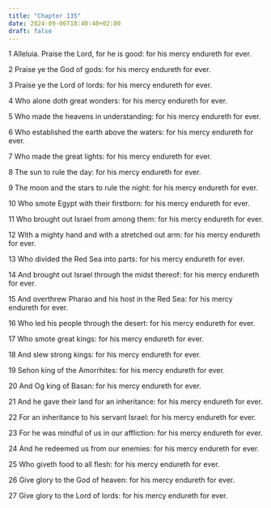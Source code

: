 ```yaml
---
title: "Chapter 135"
date: 2024-09-06T18:40:40+02:00
draft: false
---
```




1 Alleluia. Praise the Lord, for he is good: for his mercy endureth for ever.

2 Praise ye the God of gods: for his mercy endureth for ever.

3 Praise ye the Lord of lords: for his mercy endureth for ever.

4 Who alone doth great wonders: for his mercy endureth for ever.

5 Who made the heavens in understanding: for his mercy endureth for ever.

6 Who established the earth above the waters: for his mercy endureth for ever.

7 Who made the great lights: for his mercy endureth for ever.

8 The sun to rule the day: for his mercy endureth for ever.

9 The moon and the stars to rule the night: for his mercy endureth for ever.

10 Who smote Egypt with their firstborn: for his mercy endureth for ever.

11 Who brought out Israel from among them: for his mercy endureth for ever.

12 With a mighty hand and with a stretched out arm: for his mercy endureth for ever.

13 Who divided the Red Sea into parts: for his mercy endureth for ever.

14 And brought out Israel through the midst thereof: for his mercy endureth for ever.

15 And overthrew Pharao and his host in the Red Sea: for his mercy endureth for ever.

16 Who led his people through the desert: for his mercy endureth for ever.

17 Who smote great kings: for his mercy endureth for ever.

18 And slew strong kings: for his mercy endureth for ever.

19 Sehon king of the Amorrhites: for his mercy endureth for ever.

20 And Og king of Basan: for his mercy endureth for ever.

21 And he gave their land for an inheritance: for his mercy endureth for ever.

22 For an inheritance to his servant Israel: for his mercy endureth for ever.

23 For he was mindful of us in our affliction: for his mercy endureth for ever.

24 And he redeemed us from our enemies: for his mercy endureth for ever.

25 Who giveth food to all flesh: for his mercy endureth for ever.

26 Give glory to the God of heaven: for his mercy endureth for ever.

27 Give glory to the Lord of lords: for his mercy endureth for ever.

